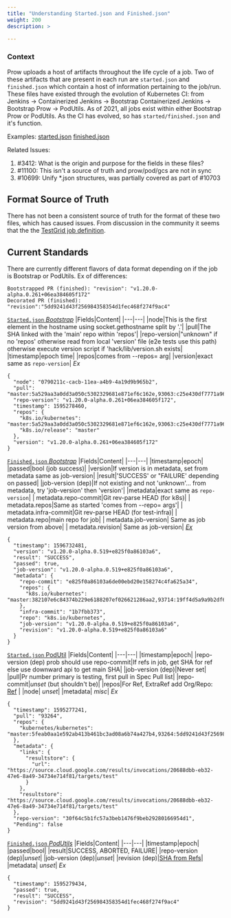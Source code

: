 ```yaml
---
title: "Understanding Started.json and Finished.json"
weight: 200
description: >
  
---
```


### Context
Prow uploads a host of artifacts throughout the life cycle of a job. Two of these artifacts that are present in each run are `started.json` and `finished.json` which contain a host of information pertaining to the job/run. These files have existed through the evolution of Kubernetes CI: from Jenkins -> Containerized Jenkins -> Bootstrap Containerized Jenkins -> Bootstrap Prow -> PodUtils. As of 2021, all jobs exist within either Bootstrap Prow or PodUtils. As the CI has evolved, so has `started/finished.json` and it's function.

Examples:
[started.json](https://storage.googleapis.com/kubernetes-jenkins/pr-logs/pull/test-infra/27816/pull-test-infra-verify-lint/1584987912955498496/started.json)
[finished.json](https://storage.googleapis.com/kubernetes-jenkins/pr-logs/pull/test-infra/27816/pull-test-infra-verify-lint/1584987912955498496/finished.json)

Related Issues:

1. #3412: What is the origin and purpose for the fields in these files?
2. #11100: This isn't a source of truth and prow/pod/gcs are not in sync
3. #10699: Unify *.json structures, was partially covered as part of #10703

## Format Source of Truth
There has not been a consistent source of truth for the format of these two files, which has caused issues. From discussion in the community it seems that the the [TestGrid job definition](https://github.com/GoogleCloudPlatform/testgrid/blob/master/metadata/job.go).

## Current Standards
There are currently different flavors of data format depending on if the job is Bootstrap or PodUtils. Ex of differences:
```
Bootstrapped PR (finished): "revision": "v1.20.0-alpha.0.261+06ea384605f172"
Decorated PR (finished): "revision":"5dd9241d43f256984358354d1fec468f274f9ac4"
```

[`Started.json` *Bootstrap*](https://github.com/kubernetes/test-infra/blob/a1a207e4cd847671f0a53553c664e24d26c9cdf7/jenkins/bootstrap.py#L315)
|Fields|Content|
|---|---|
|node|This is the first element in the hostname using socket.gethostname split by '.'|
|pull|The SHA linked with the 'main' repo within 'repos'|
|repo-version|"unknown" if no 'repos' otherwise read from local 'version' file (e2e tests use this path) otherwise execute version script if 'hack/lib/version.sh exists|
|timestamp|epoch time|
|repos|comes from --repos= arg|
|version|exact same as `repo-version`|
*Ex*
```
{
  "node": "0790211c-cacb-11ea-a4b9-4a19d9b965b2",
  "pull": "master:5a529aa3a0dd3a050c5302329681e871ef6c162e,93063:c25e430df7771a96c9a004d8500473a4f2ef55d3",
  "repo-version": "v1.20.0-alpha.0.261+06ea384605f172",
  "timestamp": 1595278460,
  "repos": {
    "k8s.io/kubernetes": "master:5a529aa3a0dd3a050c5302329681e871ef6c162e,93063:c25e430df7771a96c9a004d8500473a4f2ef55d3",
    "k8s.io/release": "master"
  },
  "version": "v1.20.0-alpha.0.261+06ea384605f172"
}
```

[`Finished.json` *Bootstrap*](https://github.com/kubernetes/test-infra/blob/1a958b0c2b6ddbb813bf6d23fe6b5714e9812e38/jenkins/bootstrap.py#L521)
|Fields|Content|
|---|---|
|timestamp|epoch|
|passed|bool (job success)|
|version|If version is in metadata, set from metadata same as job-version|
|result|'SUCCESS' or "FAILURE' depending on passed|
|job-version (dep)|If not existing and not 'unknown'... from metadata, try 'job-version' then 'version'|
|metadata|exact same as `repo-version`|
| metadata.repo-commit|Git rev-parse HEAD (for k8s)|
| metadata.repos|Same as started 'comes from --repo= args'|
| metadata.infra-commit|Git rev-parse HEAD (for test-infra)|
| metadata.repo|main repo for job|
| metadata.job-version| Same as job version from above|
| metadata.revision| Same as job-version|
*[Ex](https://prow.k8s.io/view/gcs/kubernetes-jenkins/pr-logs/pull/93714/pull-kubernetes-node-e2e/1291409525907132416/)*
```
{
  "timestamp": 1596732481,
  "version": "v1.20.0-alpha.0.519+e825f0a86103a6",
  "result": "SUCCESS",
  "passed": true,
  "job-version": "v1.20.0-alpha.0.519+e825f0a86103a6",
  "metadata": {
    "repo-commit": "e825f0a86103a6de00ebd20e158274c4fa625a34",
    "repos": {
      "k8s.io/kubernetes": "master:382107e6c84374b229e6188207ef026621286aa2,93714:19ff4d5a9a9b2df60019854f119e269ee035bbee"
    },
    "infra-commit": "1b7fbb373",
    "repo": "k8s.io/kubernetes",
    "job-version": "v1.20.0-alpha.0.519+e825f0a86103a6",
    "revision": "v1.20.0-alpha.0.519+e825f0a86103a6"
  }
}
```

[`Started.json` PodUtil](https://github.com/kubernetes/test-infra/blob/016edc15b8271c7528993cea0615cb11ecff201c/prow/initupload/run.go#L37)
|Fields|Content|
|---|---|
|timestamp|epoch|
|repo-version (dep) prob should use repo-commit|If refs in job, get SHA for ref else use downward api to get main SHA|
|job-version (dep)|Never set|
|pull|Pr number primary is testing, first pull in Spec Pull list|
|repo-commit|*unset* (but shouldn't be)|
|repos|For Ref, ExtraRef add Org/Repo: [Ref](https://github.com/kubernetes/test-infra/blob/4b5c7c99a851eb427f5c77bd0c8d11526f7b63c4/prow/apis/prowjobs/v1/types.go#L789) |
|node| *unset*|
|metadata| *misc*|
*Ex*
```
{
  "timestamp": 1595277241,
  "pull": "93264",
  "repos": {
    "kubernetes/kubernetes": "master:5feab0aa1e592ab413b461bc3ad08a6b74a427b4,93264:5dd9241d43f256984358354d1fec468f274f9ac4"
  },
  "metadata": {
    "links": {
      "resultstore": {
        "url": "https://source.cloud.google.com/results/invocations/20688dbb-eb32-47e6-8a49-34734e714f81/targets/test"
      }
    },
    "resultstore": "https://source.cloud.google.com/results/invocations/20688dbb-eb32-47e6-8a49-34734e714f81/targets/test"
  },
  "repo-version": "30f64c5b1fc57a3beb1476f9beb29280166954d1",
  "Pending": false
}
```

[`Finished.json` *PodUtils*](https://github.com/kubernetes/test-infra/blob/016edc15b8271c7528993cea0615cb11ecff201c/prow/sidecar/run.go#L209)
|Fields|Content|
|---|---|
|timestamp|epoch|
|passed|bool|
|result|SUCCESS, ABORTED, FAILURE|
|repo-version (dep)|*unset*|
|job-version (dep)|*unset*|
|revision (dep)|[SHA from Refs](https://github.com/kubernetes/test-infra/blob/4b5c7c99a851eb427f5c77bd0c8d11526f7b63c4/prow/pod-utils/downwardapi/jobspec.go#L163)|
|metadata| *unset*|
*Ex*
```
{
  "timestamp": 1595279434,
  "passed": true,
  "result": "SUCCESS",
  "revision": "5dd9241d43f256984358354d1fec468f274f9ac4"
}
```
